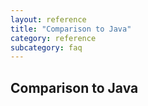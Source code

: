 ```yaml
---
layout: reference
title: "Comparison to Java"
category: reference
subcategory: faq
---
```


## Comparison to Java
